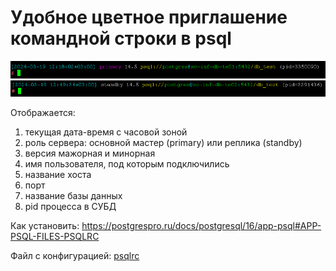 # Удобное цветное приглашение командной строки в psql

![psqlrc primary](psqlrc.primary.png)
![psqlrc standby](psqlrc.standby.png)

Отображается:
1. текущая дата-время с часовой зоной
1. роль сервера: основной мастер (primary) или реплика (standby)
1. версия мажорная и минорная
1. имя пользователя, под которым подключились
1. название хоста
1. порт
1. название базы данных
1. pid процесса в СУБД

Как установить: https://postgrespro.ru/docs/postgresql/16/app-psql#APP-PSQL-FILES-PSQLRC

Файл с конфигурацией: [psqlrc](psqlrc)